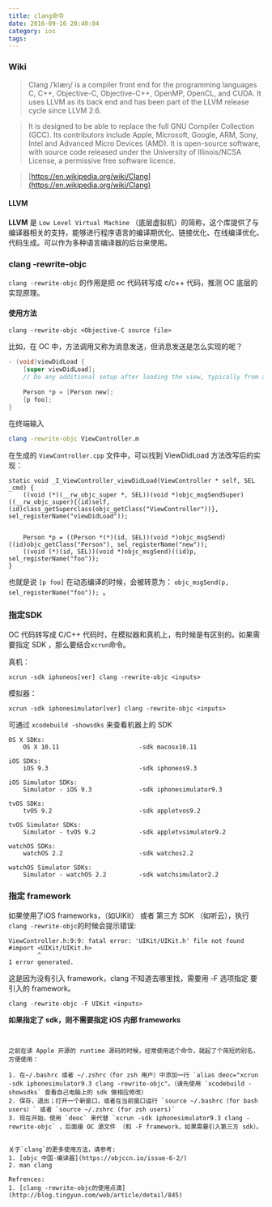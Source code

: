 ```yaml
---
title: clang命令
date: 2016-09-16 20:40:04
category: ios
tags:
---
```


### Wiki

> Clang /ˈklæŋ/ is a compiler front end for the programming languages C, C++, Objective-C, Objective-C++, OpenMP, OpenCL, and CUDA. It uses LLVM as its back end and has been part of the LLVM release cycle since LLVM 2.6.

> It is designed to be able to replace the full GNU Compiler Collection (GCC). Its contributors include Apple, Microsoft, Google, ARM, Sony, Intel and Advanced Micro Devices (AMD). It is open-source software, with source code released under the University of Illinois/NCSA License, a permissive free software licence.

> [https://en.wikipedia.org/wiki/Clang](https://en.wikipedia.org/wiki/Clang)

#### LLVM

**LLVM** 是 `Low Level Virtual Machine` （底层虚拟机）的简称，这个库提供了与编译器相关的支持，能够进行程序语言的编译期优化、链接优化、在线编译优化、代码生成。可以作为多种语言编译器的后台来使用。


### clang -rewrite-objc
`clang -rewrite-objc` 的作用是把 oc 代码转写成 c/c++ 代码，推测 OC 底层的实现原理。

#### 使用方法

```
clang -rewrite-objc <Objective-C source file>
```

比如，在 OC 中，方法调用又称为消息发送，但消息发送是怎么实现的呢？

```Objective-C
- (void)viewDidLoad {
    [super viewDidLoad];
    // Do any additional setup after loading the view, typically from a nib.
    
    Person *p = [Person new];
    [p foo];
}
```

在终端输入

```bash
clang -rewrite-objc ViewController.m
```

在生成的 `ViewController.cpp` 文件中，可以找到 ViewDidLoad 方法改写后的实现：

```
static void _I_ViewController_viewDidLoad(ViewController * self, SEL _cmd) {
    ((void (*)(__rw_objc_super *, SEL))(void *)objc_msgSendSuper)((__rw_objc_super){(id)self, (id)class_getSuperclass(objc_getClass("ViewController"))}, sel_registerName("viewDidLoad"));


    Person *p = ((Person *(*)(id, SEL))(void *)objc_msgSend)((id)objc_getClass("Person"), sel_registerName("new"));
    ((void (*)(id, SEL))(void *)objc_msgSend)((id)p, sel_registerName("foo"));
}
```

也就是说 `[p foo]` 在动态编译的时候，会被转意为： `objc_msgSend(p, sel_registerName("foo")); `。


### 指定SDK

OC 代码转写成 C/C++ 代码时，在模拟器和真机上，有时候是有区别的。如果需要指定 SDK ，那么要结合`xcrun`命令。

真机：

```
xcrun -sdk iphoneos[ver] clang -rewrite-objc <inputs>
```

模拟器：
```
xcrun -sdk iphonesimulator[ver] clang -rewrite-objc <inputs>
```

可通过 `xcodebuild -showsdks` 来查看机器上的 SDK

```
OS X SDKs:
	OS X 10.11                    	-sdk macosx10.11

iOS SDKs:
	iOS 9.3                       	-sdk iphoneos9.3

iOS Simulator SDKs:
	Simulator - iOS 9.3           	-sdk iphonesimulator9.3

tvOS SDKs:
	tvOS 9.2                      	-sdk appletvos9.2

tvOS Simulator SDKs:
	Simulator - tvOS 9.2          	-sdk appletvsimulator9.2

watchOS SDKs:
	watchOS 2.2                   	-sdk watchos2.2

watchOS Simulator SDKs:
	Simulator - watchOS 2.2       	-sdk watchsimulator2.2

```


### 指定 framework
如果使用了iOS frameworks，（如UIKit） 或者 第三方 SDK （如听云），执行`clang -rewrite-objc`的时候会提示错误:
```
ViewController.h:9:9: fatal error: 'UIKit/UIKit.h' file not found
#import <UIKit/UIKit.h>
        ^
1 error generated.
```

这是因为没有引入 framework，clang 不知道去哪里找，需要用 -F 选项指定 要引入的 framework。

```
clang -rewrite-objc -F UIKit <inputs>
```

**如果指定了 sdk，则不需要指定 iOS 内部 frameworks**

```


之前在读 Apple 开源的 runtime 源码的时候，经常使用这个命令，就起了个简短的别名，方便使用：

1. 在~/.bashrc 或者 ~/.zshrc（for zsh 用户）中添加一行 `alias deoc="xcrun -sdk iphonesimulator9.3 clang -rewrite-objc"。（请先使用 `xcodebuild -showsdks` 查看自己电脑上的 sdk 做相应修改）
2. 保存，退出；打开一个新窗口，或者在当前窗口运行 `source ~/.bashrc（for bash users）` 或者 `source ~/.zshrc (for zsh users)`
3. 现在开始，使用 `deoc` 来代替 `xcrun -sdk iphonesimulator9.3 clang -rewrite-objc` ，后面接 OC 源文件 （和 -F framework，如果需要引入第三方 sdk）。


关于`clang`的更多使用方法，请参考:
1. [objc 中国-编译器](https://objccn.io/issue-6-2/)
2. man clang

Refrences:
1. [clang -rewrite-objc的使用点滴](http://blog.tingyun.com/web/article/detail/845)
